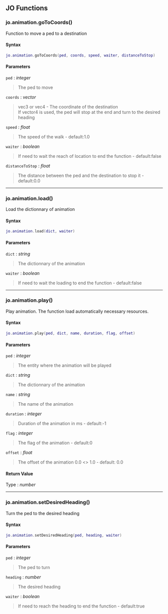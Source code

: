 
## JO Functions

### jo.animation.goToCoords()

<!-- @include: ./slots/headers.md#jo.animation.goToCoords -->

Function to move a ped to a destination <br>

<!-- @include: ./slots/descriptions.md#jo.animation.goToCoords -->

#### Syntax

```lua
jo.animation.goToCoords(ped, coords, speed, waiter, distanceToStop)
```

#### Parameters

`ped` : _integer_
> The ped to move
>

`coords` : _vector_
> vec3 or vec4 - The coordinate of the destination <br> If vector4 is used, the ped will stop at the end and turn to the desired heading
>

`speed` : _float_ <BadgeOptional />
> The speed of the walk - default:1.0
>

`waiter` : _boolean_ <BadgeOptional />
> If need to wait the reach of location to end the function - default:false
>

`distanceToStop` : _float_ <BadgeOptional />
> The distance between the ped and the destination to stop it - default:0.0
>

<!-- @include: ./slots/examples.md#jo.animation.goToCoords -->

<!-- @include: ./slots/footers.md#jo.animation.goToCoords -->

---

### jo.animation.load()

<!-- @include: ./slots/headers.md#jo.animation.load -->

Load the dictionnary of animation <br>

<!-- @include: ./slots/descriptions.md#jo.animation.load -->

#### Syntax

```lua
jo.animation.load(dict, waiter)
```

#### Parameters

`dict` : _string_
> The dictionnary of the animation
>

`waiter` : _boolean_ <BadgeOptional />
> If need to wait the loading to end the function - default:false
>

<!-- @include: ./slots/examples.md#jo.animation.load -->

<!-- @include: ./slots/footers.md#jo.animation.load -->

---

### jo.animation.play()

<!-- @include: ./slots/headers.md#jo.animation.play -->

Play animation. The function load automatically necessary resources. <br>

<!-- @include: ./slots/descriptions.md#jo.animation.play -->

#### Syntax

```lua
jo.animation.play(ped, dict, name, duration, flag, offset)
```

#### Parameters

`ped` : _integer_
> The entity where the animation will be played
>

`dict` : _string_
> The dictionnary of the animation
>

`name` : _string_
> The name of the animation
>

`duration` : _integer_ <BadgeOptional />
> Duration of the animation in ms - default:-1
>

`flag` : _integer_ <BadgeOptional />
> The flag of the animation - default:0
>

`offset` : _float_ <BadgeOptional />
> The offset of the animation 0.0 <> 1.0 - default: 0.0
>

#### Return Value

Type : _number_


<!-- @include: ./slots/examples.md#jo.animation.play -->

<!-- @include: ./slots/footers.md#jo.animation.play -->

---

### jo.animation.setDesiredHeading()

<!-- @include: ./slots/headers.md#jo.animation.setDesiredHeading -->

Turn the ped to the desired heading <br>

<!-- @include: ./slots/descriptions.md#jo.animation.setDesiredHeading -->

#### Syntax

```lua
jo.animation.setDesiredHeading(ped, heading, waiter)
```

#### Parameters

`ped` : _integer_
> The ped to turn
>

`heading` : _number_
> The desired heading
>

`waiter` : _boolean_ <BadgeOptional />
> If need to reach the heading to end the function - default:true
>

<!-- @include: ./slots/examples.md#jo.animation.setDesiredHeading -->

<!-- @include: ./slots/footers.md#jo.animation.setDesiredHeading -->

